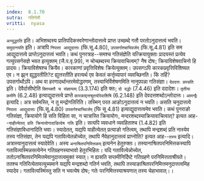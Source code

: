 ```yaml
---
index:  8.1.70
sutra:  गतिर्गतौ
vritti:  nyasa
---
```


`अभ्युद्धरति` इति। अभिशब्दस्य प्रातिपदिकस्वरेणान्तोदात्तत्वे प्राप्त उच्छब्दे गतौ परतोऽनुदात्तत्वं भवति। `समुदानयति` इति। अत्रापि `निपाता आद्युदात्ताः` (फि.सू.4.80), `उपसर्गाश्चाभिवर्जम्` (फि.सू.4.81) इति सम आद्युदात्तत्वे प्राप्तेऽनुदात्तत्वं भवति। कथं पुनरत्राह--समश्च गतिसंज्ञेति यत्क्रियायुक्ताः प्रादयस्तं प्रत्येव गत्युपसर्गसज्ञे भवत इत्युक्तम् (जै.प.वृ.99), न चोच्छब्दस्य क्रियावाचित्वम्? नैष दोषः; क्रियाविशेषवाचिनो हि प्रादयः। क्रियाविशेषश्च क्रियैव। कारकाणां प्रवृत्तिविशेषः क्रियेत्युक्तम्। उपसगऽपि कारकप्रवृत्तिविशिष्यत एव। न झ्र्न ह्युद्धरतीति?ट ह्युत्तरतीति हरत्यर्थ एव केवलं कर्त्तृव्यापारं व्यवच्छिनति। किं तर्हि? उपसर्गार्थोऽपि। अथ वा हरणादर्थान्तरमेवोद्धरणम्, तस्याभिर्विशेषणमिति नानुपपन्ना गतिसंज्ञा।
`देवदत्तः प्रपचति` इति। देवैर्दासीष्टेति `क्तिच्क्तौ च संज्ञायाम्` (3.3.174) इति क्तः; `दो दद्धोः` (7.4.46) इति ददादेशः। `तृतीया कर्मणि` (6.2.48) इत्याद्युदात्तत्वे प्राप्ते `कारकाद्दत्तश्रुतयोरेवाशिषि` (6.2.148) इति देवदत्तशब्दोऽन्तोदात्तः। `आमन्द्रैः` इत्यादि। अत्र सर्वमस्ति, न तु मन्द्रोगतिरिति। तस्मिन् परत आङोऽनुदात्तत्वं न भवति। असति चनुदात्तत्वे `निपाता आद्युदात्ताः` (फि.सू.4.80) `उपसर्गश्चाभिवर्जम्` (फि सू 4.81) इत्याद्युदात्तत्वमेव भवति।
कथं पुनराङो गतिसंज्ञा, क्रियायोगे हि सति विहिता सा, न चात्रास्ति क्रियायोगः, मन्दरशब्दस्याक्रियावाचित्वात्? इत्यत आह--`याहीत्येतत् प्रति क्रियायोगादाङित्वेष गतिः` इति। सत्यपि व्यवधाने व्यवहिताश्च (1.4.82) इति गतिसंज्ञाविधानादिति भवाः। स्यादेतत्, यद्यपि याहीत्येतत् प्रत्याङो गतित्वम्, तथापि मन्द्रशब्दं प्रति नास्येव तस्य गतिसंज्ञा, तेन यद्यपि गतावित्येतन्नोच्येत, तथापि नैवेहानुदात्तत्वं प्राप्नोति? इत्यत आह--`तस्य` इत्यादि। अत्रास्यानुदात्तत्वं स्यादेवेति। अस्य `अनाश्रितपनिमित्तकम्` इत्यनेन हेतुरुक्तः। तस्यानाश्रितपरनिमित्तकस्यापि गतावित्यस्मिन्नसत्येनेन गतिग्रहणस्याभावो हेतुरभिहितः। यदि गतावित्येन्नोच्येत, ततोऽनाश्रितपरनिमित्तमेवानुदात्तत्वमुक्तं स्यात्। न ह्यसति सप्तमीनिर्दिष्टे गतिग्रहणे परनिमित्तताश्रीयते। ततश्च गतिरित्येतावत्युच्यमाने यद्यपि मन्द्रशब्दो गतिर्न भवति, तथापि तस्याङाश्रितपरनिमित्तमनुदात्तत्वमिह स्यादेव। गतावित्यस्मिंस्तु सति न भवत्येष दोषः; गतेः परनिमित्तस्याश्रयणात् तस्य चेहाभावात्।।

